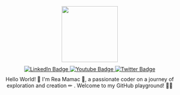 <div id="header" align="center">
  <img src="https://media.giphy.com/media/QGoxu7KIgMPvKFP3ze/giphy.gif" width="150px">
</div>

<div id="badges" align="center" style="padding: 10px;">
  <a href="your-linkedin-URL">
    <img src="https://img.shields.io/badge/LinkedIn-blue?style=for-the-badge&logo=linkedin&logoColor=white" alt="LinkedIn Badge"/>
  </a>
  <a href="your-youtube-URL">
    <img src="https://img.shields.io/badge/YouTube-red?style=for-the-badge&logo=youtube&logoColor=white" alt="Youtube Badge"/>
  </a>
  <a href="your-twitter-URL">
    <img src="https://img.shields.io/badge/Twitter-blue?style=for-the-badge&logo=twitter&logoColor=white" alt="Twitter Badge"/>
  </a>
</div>
<img src="https://komarev.com/ghpvc/?reamamac&style=flat-square&color=blue" alt=""/>
<div align="center">
  Hello World! 🚀 I'm Rea Mamac 👋, a passionate coder on a journey of exploration and creation ✏ . Welcome to my GitHub playground! 👨‍💻
</div>

<!--
**ReaMamac/ReaMamac** is a ✨ _special_ ✨ repository because its `README.md` (this file) appears on your GitHub profile.

Here are some ideas to get you started:

- 🔭 I’m currently working on ...
- 🌱 I’m currently learning ...
- 👯 I’m looking to collaborate on ...
- 🤔 I’m looking for help with ...
- 💬 Ask me about ...
- 📫 How to reach me: ...
- 😄 Pronouns: ...
- ⚡ Fun fact: ...
-->
